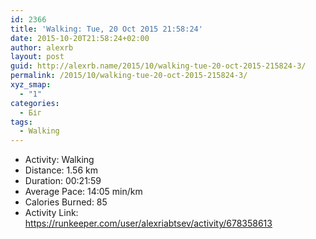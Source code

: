 ```yaml
---
id: 2366
title: 'Walking: Tue, 20 Oct 2015 21:58:24'
date: 2015-10-20T21:58:24+02:00
author: alexrb
layout: post
guid: http://alexrb.name/2015/10/walking-tue-20-oct-2015-215824-3/
permalink: /2015/10/walking-tue-20-oct-2015-215824-3/
xyz_smap:
  - "1"
categories:
  - Біг
tags:
  - Walking
---
```

<ul class="rk-list">
  <li class="rk-activity">
    Activity: Walking
  </li>
  <li class="rk-distance">
    Distance: 1.56 km
  </li>
  <li class="rk-duration">
    Duration: 00:21:59
  </li>
  <li class="rk-avg-pace">
    Average Pace: 14:05 min/km
  </li>
  <li class="rk-calories">
    Calories Burned: 85
  </li>
  <li class="rk-activity-link">
    Activity Link: <a href="https://runkeeper.com/user/alexriabtsev/activity/678358613">https://runkeeper.com/user/alexriabtsev/activity/678358613</a>
  </li>
</ul>